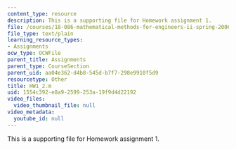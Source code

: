 ```yaml
---
content_type: resource
description: This is a supporting file for Homework assignment 1.
file: /courses/18-086-mathematical-methods-for-engineers-ii-spring-2006/1554c392e8a92599253a19f9d4d22192_HW1_2.m
file_type: text/plain
learning_resource_types:
- Assignments
ocw_type: OCWFile
parent_title: Assignments
parent_type: CourseSection
parent_uid: aa04e362-d4b8-545d-b7f7-298e9910f5d9
resourcetype: Other
title: HW1_2.m
uid: 1554c392-e8a9-2599-253a-19f9d4d22192
video_files:
  video_thumbnail_file: null
video_metadata:
  youtube_id: null
---
```

This is a supporting file for Homework assignment 1.


